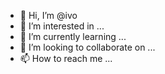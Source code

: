 - 👋 Hi, I’m @ivo
- 👀 I’m interested in ...
- 🌱 I’m currently learning ...
- 💞️ I’m looking to collaborate on ...
- 📫 How to reach me ...

<!---
ivo-ds a ✨ special ✨ repository because its `README.md` (this file) appears on your GitHub profile.
You can click the Preview link to take a look at your changes.
--->
